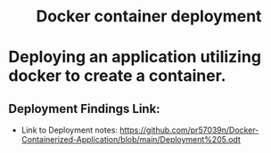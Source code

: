 <h1 align="center">Docker container deployment<h1> 
  
Deploying an application utilizing docker to create a container.

## Deployment Findings Link:
- Link to Deployment notes: https://github.com/pr57039n/Docker-Containerized-Application/blob/main/Deployment%205.odt
